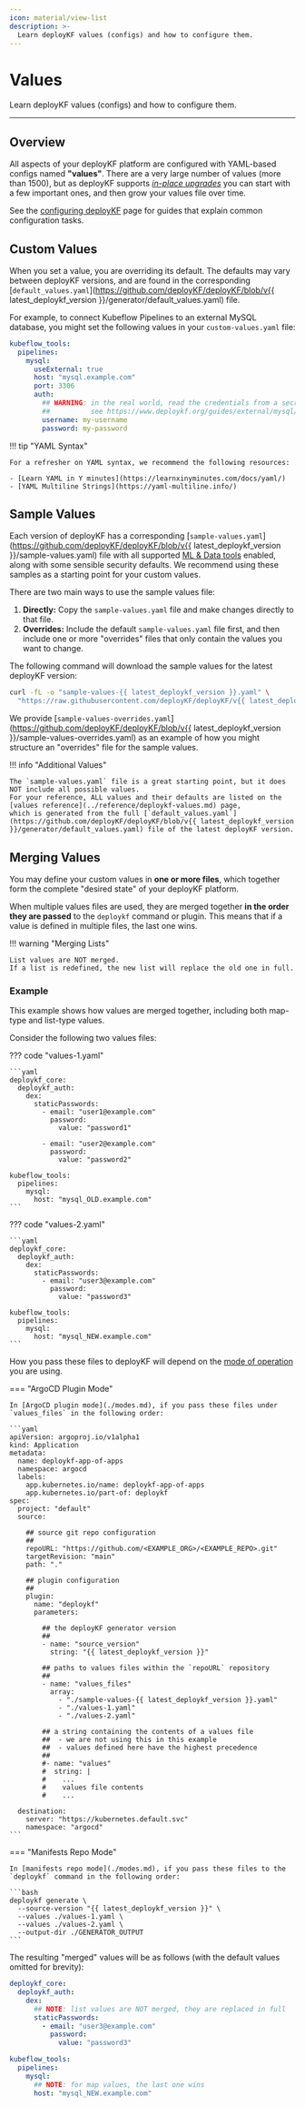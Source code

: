 ```yaml
---
icon: material/view-list
description: >-
  Learn deployKF values (configs) and how to configure them.
---
```


# Values

Learn deployKF values (configs) and how to configure them.

---

## Overview

All aspects of your deployKF platform are configured with YAML-based configs named __"values"__.
There are a very large number of values (more than 1500), but as deployKF supports [_in-place upgrades_](./upgrade.md) you can start with a few important ones, and then grow your values file over time.

See the [configuring deployKF](./configs.md) page for guides that explain common configuration tasks.

## Custom Values

When you set a value, you are overriding its default.
The defaults may vary between deployKF versions, and are found in the corresponding [`default_values.yaml`](https://github.com/deployKF/deployKF/blob/v{{ latest_deploykf_version }}/generator/default_values.yaml) file.

For example, to connect Kubeflow Pipelines to an external MySQL database, you might set the following values in your `custom-values.yaml` file:

```yaml
kubeflow_tools:
  pipelines:
    mysql:
      useExternal: true
      host: "mysql.example.com"
      port: 3306
      auth:
        ## WARNING: in the real world, read the credentials from a secret
        ##          see https://www.deploykf.org/guides/external/mysql/
        username: my-username
        password: my-password
```

!!! tip "YAML Syntax"

    For a refresher on YAML syntax, we recommend the following resources:
    
    - [Learn YAML in Y minutes](https://learnxinyminutes.com/docs/yaml/)
    - [YAML Multiline Strings](https://yaml-multiline.info/)

## Sample Values

Each version of deployKF has a corresponding [`sample-values.yaml`](https://github.com/deployKF/deployKF/blob/v{{ latest_deploykf_version }}/sample-values.yaml) file with all supported [ML & Data tools](../reference/tools.md#tool-index) enabled, along with some sensible security defaults.
We recommend using these samples as a starting point for your custom values.

There are two main ways to use the sample values file:

1. __Directly:__ Copy the `sample-values.yaml` file and make changes directly to that file.
2. __Overrides:__ Include the default `sample-values.yaml` file first, and then include one or more "overrides" files that only contain the values you want to change.

The following command will download the sample values for the latest deployKF version:

```bash
curl -fL -o "sample-values-{{ latest_deploykf_version }}.yaml" \
  "https://raw.githubusercontent.com/deployKF/deployKF/v{{ latest_deploykf_version }}/sample-values.yaml"
```

We provide [`sample-values-overrides.yaml`](https://github.com/deployKF/deployKF/blob/v{{ latest_deploykf_version }}/sample-values-overrides.yaml) as an example of how you might structure an "overrides" file for the sample values.

!!! info "Additional Values"

    The `sample-values.yaml` file is a great starting point, but it does NOT include all possible values.
    For your reference, ALL values and their defaults are listed on the [values reference](../reference/deploykf-values.md) page, 
    which is generated from the full [`default_values.yaml`](https://github.com/deployKF/deployKF/blob/v{{ latest_deploykf_version }}/generator/default_values.yaml) file of the latest deployKF version.

## Merging Values

You may define your custom values in __one or more files__, which together form the complete "desired state" of your deployKF platform.

When multiple values files are used, they are merged together __in the order they are passed__ to the `deploykf` command or plugin.
This means that if a value is defined in multiple files, the last one wins.

!!! warning "Merging Lists"

    List values are NOT merged.
    If a list is redefined, the new list will replace the old one in full.

### Example

This example shows how values are merged together, including both map-type and list-type values.

Consider the following two values files:

??? code "values-1.yaml"

    ```yaml
    deploykf_core:
      deploykf_auth:
        dex:
          staticPasswords:
            - email: "user1@example.com"
              password:
                value: "password1"

            - email: "user2@example.com"
              password:
                value: "password2"
    
    kubeflow_tools:
      pipelines:
        mysql:
          host: "mysql_OLD.example.com"
    ```

??? code "values-2.yaml"

    ```yaml
    deploykf_core:
      deploykf_auth:
        dex:
          staticPasswords:
            - email: "user3@example.com"
              password:
                value: "password3"

    kubeflow_tools:
      pipelines:
        mysql:
          host: "mysql_NEW.example.com"
    ```

How you pass these files to deployKF will depend on the [mode of operation](./modes.md) you are using.

=== "ArgoCD Plugin Mode"

    In [ArgoCD plugin mode](./modes.md), if you pass these files under `values_files` in the following order:

    ```yaml
    apiVersion: argoproj.io/v1alpha1
    kind: Application
    metadata:
      name: deploykf-app-of-apps
      namespace: argocd
      labels:
        app.kubernetes.io/name: deploykf-app-of-apps
        app.kubernetes.io/part-of: deploykf
    spec:
      project: "default"
      source:

        ## source git repo configuration
        ##
        repoURL: "https://github.com/<EXAMPLE_ORG>/<EXAMPLE_REPO>.git"
        targetRevision: "main"
        path: "."
    
        ## plugin configuration
        ##
        plugin:
          name: "deploykf"
          parameters:
    
            ## the deployKF generator version
            ##
            - name: "source_version"
              string: "{{ latest_deploykf_version }}"
    
            ## paths to values files within the `repoURL` repository
            ##
            - name: "values_files"
              array:
                - "./sample-values-{{ latest_deploykf_version }}.yaml"
                - "./values-1.yaml"
                - "./values-2.yaml"

            ## a string containing the contents of a values file
            ##  - we are not using this in this example
            ##  - values defined here have the highest precedence
            ##
            #- name: "values"
            #  string: |
            #    ...
            #    values file contents
            #    ...

      destination:
        server: "https://kubernetes.default.svc"
        namespace: "argocd"
    ```

=== "Manifests Repo Mode"

    In [manifests repo mode](./modes.md), if you pass these files to the `deploykf` command in the following order:
    
    ```bash
    deploykf generate \
      --source-version "{{ latest_deploykf_version }}" \
      --values ./values-1.yaml \
      --values ./values-2.yaml \
      --output-dir ./GENERATOR_OUTPUT
    ```

The resulting "merged" values will be as follows (with the default values omitted for brevity):

```yaml
deploykf_core:
  deploykf_auth:
    dex:
      ## NOTE: list values are NOT merged, they are replaced in full
      staticPasswords:
        - email: "user3@example.com"
          password:
            value: "password3"

kubeflow_tools:
  pipelines:
    mysql:
      ## NOTE: for map values, the last one wins
      host: "mysql_NEW.example.com"
```
